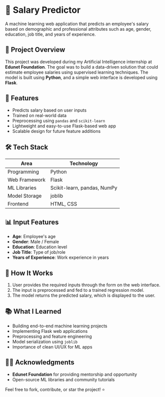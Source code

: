 # 💼 Salary Predictor

A machine learning web application that predicts an employee's salary based on demographic and professional attributes such as age, gender, education, job title, and years of experience.

## 📌 Project Overview

This project was developed during my Artificial Intelligence internship at **Edunet Foundation**. The goal was to build a data-driven solution that could estimate employee salaries using supervised learning techniques. The model is built using **Python**, and a simple web interface is developed using **Flask**.

## 🧠 Features

- Predicts salary based on user inputs
- Trained on real-world data
- Preprocessing using `pandas` and `scikit-learn`
- Lightweight and easy-to-use Flask-based web app
- Scalable design for future feature additions

## 🛠️ Tech Stack

| Area             | Technology                     |
|------------------|--------------------------------|
| Programming      | Python                         |
| Web Framework    | Flask                          |
| ML Libraries     | Scikit-learn, pandas, NumPy    |
| Model Storage    | joblib                         |
| Frontend         | HTML, CSS                      |

## 📊 Input Features

- **Age**: Employee's age
- **Gender**: Male / Female
- **Education**: Education level
- **Job Title**: Type of job/role
- **Years of Experience**: Work experience in years

## 🚀 How It Works

1. User provides the required inputs through the form on the web interface.
2. The input is preprocessed and fed to a trained regression model.
3. The model returns the predicted salary, which is displayed to the user.


## 📚 What I Learned

- Building end-to-end machine learning projects
- Implementing Flask web applications
- Preprocessing and feature engineering
- Model serialization using `joblib`
- Importance of clean UI/UX for ML apps


## 🙋‍♂️ Acknowledgments

- **Edunet Foundation** for providing mentorship and opportunity
- Open-source ML libraries and community tutorials

Feel free to fork, contribute, or star the project! ⭐
